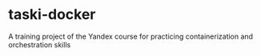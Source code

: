 # taski-docker

A training project of the Yandex course for practicing containerization and orchestration skills